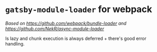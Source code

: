 # `gatsby-module-loader` for webpack

_Based on https://github.com/webpack/bundle-loader and
https://github.com/NekR/async-module-loader_

Is lazy and chunk execution is always deferred + there's good error handling.
